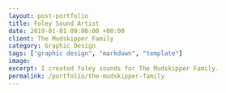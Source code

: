 ```yaml
---
layout: post-portfolio
title: Foley Sound Artist
date: 2019-01-01 09:00:00 +00:00
client: The Mudskipper Family
category: Graphic Design
tags: ["graphic design", "markdown", "template"]
image: 
excerpt: I created foley sounds for The Mudskipper Family.
permalink: /portfolio/the-mudskipper-family
---
```



